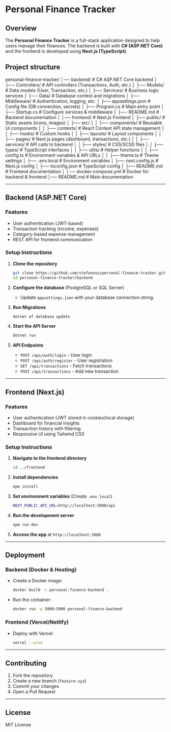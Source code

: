 # Personal Finance Tracker

## Overview
The **Personal Finance Tracker** is a full-stack application designed to help users manage their finances. The backend is built with **C# (ASP.NET Core)** and the frontend is developed using **Next.js (TypeScript)**.

## Project structure

personal-finance-tracker/
│── backend/                      # C# ASP.NET Core backend
│   ├── Controllers/               # API controllers (Transactions, Auth, etc.)
│   ├── Models/                    # Data models (User, Transaction, etc.)
│   ├── Services/                  # Business logic services
│   ├── Data/                      # Database context and migrations
│   ├── Middleware/                 # Authentication, logging, etc.
│   ├── appsettings.json            # Config file (DB connection, secrets)
│   ├── Program.cs                  # Main entry point
│   ├── Startup.cs                  # Configure services & middleware
│   ├── README.md                    # Backend documentation
│
│── frontend/                      # Next.js frontend
│   ├── public/                     # Static assets (icons, images)
│   ├── src/
│   │   ├── components/             # Reusable UI components
│   │   ├── contexts/               # React Context API state management
│   │   ├── hooks/                  # Custom hooks
│   │   ├── layouts/                # Layout components
│   │   ├── pages/                  # Next.js pages (dashboard, transactions, etc.)
│   │   ├── services/               # API calls to backend
│   │   ├── styles/                 # CSS/SCSS files
│   │   ├── types/                  # TypeScript interfaces
│   │   ├── utils/                  # Helper functions
│   │   ├── config.ts               # Environment variables & API URLs
│   │   ├── theme.ts                # Theme settings
│   ├── .env.local                  # Environment variables
│   ├── next.config.js              # Next.js config
│   ├── tsconfig.json               # TypeScript config
│   ├── README.md                    # Frontend documentation
│
│── docker-compose.yml              # Docker for backend & frontend
│── README.md                       # Main documentation


---

## Backend (ASP.NET Core)

### Features
- User authentication (JWT-based)
- Transaction tracking (income, expenses)
- Category-based expense management
- REST API for frontend communication

### Setup Instructions
1. **Clone the repository**
   ```sh
   git clone https://github.com/stefanosu/personal-finance-tracker.git
   cd personal-finance-tracker/backend
   ```

2. **Configure the database** (PostgreSQL or SQL Server)
   - Update `appsettings.json` with your database connection string.

3. **Run Migrations**
   ```sh
   dotnet ef database update
   ```

4. **Start the API Server**
   ```sh
   dotnet run
   ```

5. **API Endpoints**
   - `POST /api/auth/login` - User login
   - `POST /api/auth/register` - User registration
   - `GET /api/transactions` - Fetch transactions
   - `POST /api/transactions` - Add new transaction
   
---

## Frontend (Next.js)

### Features
- User authentication (JWT stored in cookies/local storage)
- Dashboard for financial insights
- Transaction history with filtering
- Responsive UI using Tailwind CSS

### Setup Instructions
1. **Navigate to the frontend directory**
   ```sh
   cd ../frontend
   ```
2. **Install dependencies**
   ```sh
   npm install
   ```
3. **Set environment variables** (Create `.env.local`)
   ```sh
   NEXT_PUBLIC_API_URL=http://localhost:5000/api
   ```
4. **Run the development server**
   ```sh
   npm run dev
   ```

5. **Access the app** at `http://localhost:3000`

---

## Deployment
### Backend (Docker & Hosting)
- Create a Docker image:
  ```sh
  docker build -t personal-finance-backend .
  ```
- Run the container:
  ```sh
  docker run -p 5000:5000 personal-finance-backend
  ```

### Frontend (Vercel/Netlify)
- Deploy with Vercel:
  ```sh
  vercel --prod
  ```

---

## Contributing
1. Fork the repository
2. Create a new branch (`feature-xyz`)
3. Commit your changes
4. Open a Pull Request

---

## License
MIT License

